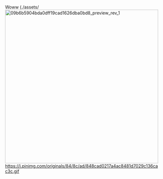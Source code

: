 Woww
(./assets/<img width="500" height="500" alt="09b6b5904bda0dff19cad1626dba0bd8_preview_rev_1" src="https://github.com/user-attachments/assets/c0bc8ab3-8066-4398-9e1b-b0435f3f3f84" />
https://i.pinimg.com/originals/84/8c/ad/848cad0217a4ac8481d7029c136cac3c.gif


